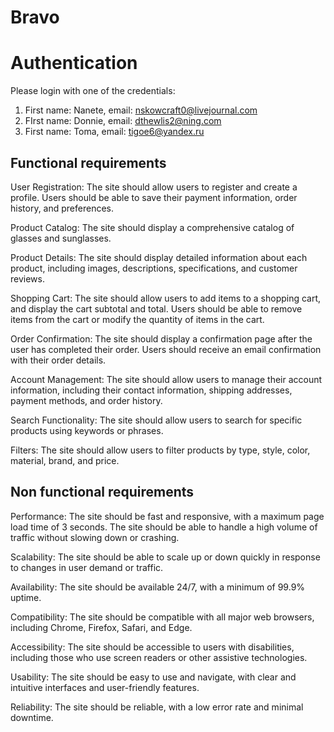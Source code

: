 # Bravo

# Authentication
Please login with one of the credentials:
1. First name: Nanete, email: nskowcraft0@livejournal.com
2. FIrst name: Donnie, email: dthewlis2@ning.com
3. First name: Toma, email: tigoe6@yandex.ru

## Functional requirements

User Registration: The site should allow users to register and create a profile. Users should be able to save their payment information, order history, and preferences.

Product Catalog: The site should display a comprehensive catalog of glasses and sunglasses.

Product Details: The site should display detailed information about each product, including images, descriptions, specifications, and customer reviews.

Shopping Cart: The site should allow users to add items to a shopping cart, and display the cart subtotal and total. Users should be able to remove items from the cart or modify the quantity of items in the cart.

Order Confirmation: The site should display a confirmation page after the user has completed their order. Users should receive an email confirmation with their order details.

Account Management: The site should allow users to manage their account information, including their contact information, shipping addresses, payment methods, and order history.

Search Functionality: The site should allow users to search for specific products using keywords or phrases.

Filters: The site should allow users to filter products by type, style, color, material, brand, and price.


## Non functional requirements 

Performance: The site should be fast and responsive, with a maximum page load time of 3 seconds. The site should be able to handle a high volume of traffic without slowing down or crashing.

Scalability: The site should be able to scale up or down quickly in response to changes in user demand or traffic.

Availability: The site should be available 24/7, with a minimum of 99.9% uptime.

Compatibility: The site should be compatible with all major web browsers, including Chrome, Firefox, Safari, and Edge.

Accessibility: The site should be accessible to users with disabilities, including those who use screen readers or other assistive technologies.

Usability: The site should be easy to use and navigate, with clear and intuitive interfaces and user-friendly features.

Reliability: The site should be reliable, with a low error rate and minimal downtime.
